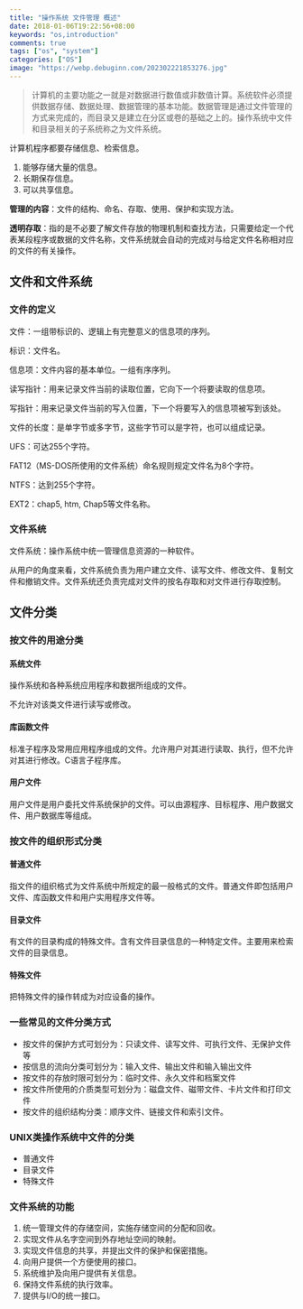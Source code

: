 ```yaml
---
title: "操作系统 文件管理 概述"
date: 2018-01-06T19:22:56+08:00
keywords: "os,introduction"
comments: true
tags: ["os", "system"]
categories: ["OS"]
image: "https://webp.debuginn.com/202302221853276.jpg"
---
```


> 计算机的主要功能之一就是对数据进行数值或非数值计算。系统软件必须提供数据存储、数据处理、数据管理的基本功能。数据管理是通过文件管理的方式来完成的，而目录又是建立在分区或卷的基础之上的。操作系统中文件和目录相关的子系统称之为文件系统。

计算机程序都要存储信息、检索信息。

1. 能够存储大量的信息。 
2. 长期保存信息。 
3. 可以共享信息。

**管理的内容**：文件的结构、命名、存取、使用、保护和实现方法。

**透明存取**：指的是不必要了解文件存放的物理机制和查找方法，只需要给定一个代表某段程序或数据的文件名称，文件系统就会自动的完成对与给定文件名称相对应的文件的有关操作。

## 文件和文件系统

### 文件的定义

文件：一组带标识的、逻辑上有完整意义的信息项的序列。

标识：文件名。

信息项：文件内容的基本单位。一组有序序列。

读写指针：用来记录文件当前的读取位置，它向下一个将要读取的信息项。

写指针：用来记录文件当前的写入位置，下一个将要写入的信息项被写到该处。

文件的长度：是单字节或多字节，这些字节可以是字符，也可以组成记录。

UFS：可达255个字符。

FAT12（MS-DOS所使用的文件系统）命名规则规定文件名为8个字符。

NTFS：达到255个字符。

EXT2：chap5, htm, Chap5等文件名称。

### 文件系统

文件系统：操作系统中统一管理信息资源的一种软件。

从用户的角度来看，文件系统负责为用户建立文件、读写文件、修改文件、复制文件和撤销文件。文件系统还负责完成对文件的按名存取和对文件进行存取控制。

## 文件分类

### 按文件的用途分类

#### 系统文件

操作系统和各种系统应用程序和数据所组成的文件。

不允许对该类文件进行读写或修改。

#### 库函数文件

标准子程序及常用应用程序组成的文件。允许用户对其进行读取、执行，但不允许对其进行修改。C语言子程序库。

#### 用户文件

用户文件是用户委托文件系统保护的文件。可以由源程序、目标程序、用户数据文件、用户数据库等组成。

### 按文件的组织形式分类

#### 普通文件

指文件的组织格式为文件系统中所规定的最一般格式的文件。普通文件即包括用户文件、库函数文件和用户实用程序文件等。

#### 目录文件

有文件的目录构成的特殊文件。含有文件目录信息的一种特定文件。主要用来检索文件的目录信息。

#### 特殊文件

把特殊文件的操作转成为对应设备的操作。

### 一些常见的文件分类方式

- 按文件的保护方式可划分为：只读文件、读写文件、可执行文件、无保护文件等 
- 按信息的流向分类可划分为：输入文件、输出文件和输入输出文件
- 按文件的存放时限可划分为：临时文件、永久文件和档案文件
- 按文件所使用的介质类型可划分为：磁盘文件、磁带文件、卡片文件和打印文件
- 按文件的组织结构分类：顺序文件、链接文件和索引文件。

### UNIX类操作系统中文件的分类

- 普通文件 
- 目录文件 
- 特殊文件

### 文件系统的功能

1. 统一管理文件的存储空间，实施存储空间的分配和回收。 
2. 实现文件从名字空间到外存地址空间的映射。 
3. 实现文件信息的共享，并提出文件的保护和保密措施。 
4. 向用户提供一个方便使用的接口。 
5. 系统维护及向用户提供有关信息。 
6. 保持文件系统的执行效率。 
7. 提供与I/O的统一接口。